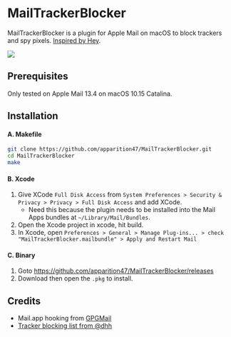 # MailTrackerBlocker

MailTrackerBlocker is a plugin for Apple Mail on macOS to block trackers and spy pixels. [Inspired by Hey](https://twitter.com/dhh/status/1253389224516005889).

![](https://user-images.githubusercontent.com/3298414/86532790-795c7480-bf07-11ea-9939-e82b12b04c3e.png)

## Prerequisites

Only tested on Apple Mail 13.4 on macOS 10.15 Catalina.

## Installation

#### A. Makefile
```bash
git clone https://github.com/apparition47/MailTrackerBlocker.git
cd MailTrackerBlocker
make
```

#### B. Xcode

1. Give XCode `Full Disk Access` from `System Preferences > Security & Privacy > Privacy > Full Disk Access` and add XCode.
     * Need this because the plugin needs to be installed into the Mail Apps bundles at `~/Library/Mail/Bundles`.
2. Open the Xcode project in xcode, hit build.
3. In Xcode, open `Preferences > General > Manage Plug-ins... > check "MailTrackerBlocker.mailbundle" > Apply and Restart Mail`

#### C. Binary

1. Goto https://github.com/apparition47/MailTrackerBlocker/releases
2. Download then open the `.pkg` to install.


## Credits

* Mail.app hooking from [GPGMail](https://github.com/GPGTools/GPGMail)
* [Tracker blocking list from @dhh](https://gist.github.com/dhh/360f4dc7ddbce786f8e82b97cdad9d20)